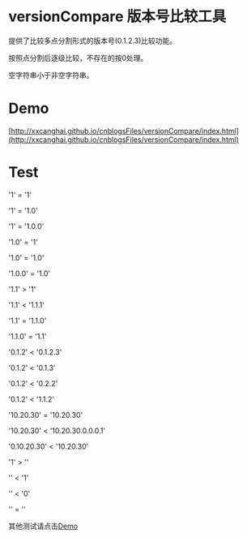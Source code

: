 # versionCompare 版本号比较工具
提供了比较多点分割形式的版本号(0.1.2.3)比较功能。

按照点分割后逐级比较，不存在的按0处理。

空字符串小于非空字符串。

# Demo
[http://xxcanghai.github.io/cnblogsFiles/versionCompare/index.html](http://xxcanghai.github.io/cnblogsFiles/versionCompare/index.html)

# Test
'1' = '1'

'1' = '1.0'

'1' = '1.0.0'

'1.0' = '1'

'1.0' = '1.0'

'1.0.0' = '1.0'

'1.1' > '1'

'1.1' < '1.1.1'

'1.1' = '1.1.0'

'1.1.0' = '1.1'

'0.1.2' < '0.1.2.3'

'0.1.2' < '0.1.3'

'0.1.2' < '0.2.2'

'0.1.2' < '1.1.2'

'10.20.30' = '10.20.30'

'10.20.30' < '10.20.30.0.0.0.1'

'0.10.20.30' < '10.20.30'

'1' > ''

'' < '1'

'' < '0'

'' = ''

其他测试请点击[Demo](http://xxcanghai.github.io/cnblogsFiles/versionCompare/index.html)